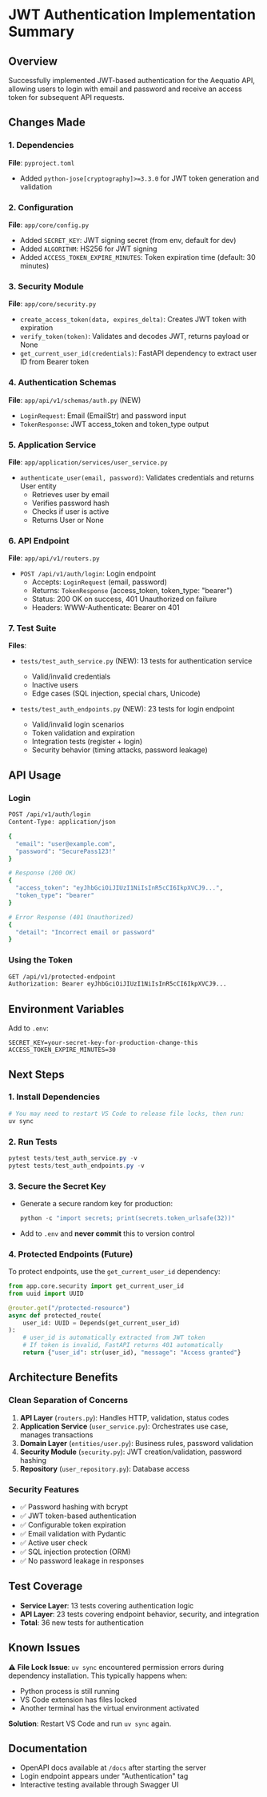 # JWT Authentication Implementation Summary

## Overview
Successfully implemented JWT-based authentication for the Aequatio API, allowing users to login with email and password and receive an access token for subsequent API requests.

## Changes Made

### 1. Dependencies
**File**: `pyproject.toml`
- Added `python-jose[cryptography]>=3.3.0` for JWT token generation and validation

### 2. Configuration
**File**: `app/core/config.py`
- Added `SECRET_KEY`: JWT signing secret (from env, default for dev)
- Added `ALGORITHM`: HS256 for JWT signing
- Added `ACCESS_TOKEN_EXPIRE_MINUTES`: Token expiration time (default: 30 minutes)

### 3. Security Module
**File**: `app/core/security.py`
- `create_access_token(data, expires_delta)`: Creates JWT token with expiration
- `verify_token(token)`: Validates and decodes JWT, returns payload or None
- `get_current_user_id(credentials)`: FastAPI dependency to extract user ID from Bearer token

### 4. Authentication Schemas
**File**: `app/api/v1/schemas/auth.py` (NEW)
- `LoginRequest`: Email (EmailStr) and password input
- `TokenResponse`: JWT access_token and token_type output

### 5. Application Service
**File**: `app/application/services/user_service.py`
- `authenticate_user(email, password)`: Validates credentials and returns User entity
  - Retrieves user by email
  - Verifies password hash
  - Checks if user is active
  - Returns User or None

### 6. API Endpoint
**File**: `app/api/v1/routers.py`
- `POST /api/v1/auth/login`: Login endpoint
  - Accepts: `LoginRequest` (email, password)
  - Returns: `TokenResponse` (access_token, token_type: "bearer")
  - Status: 200 OK on success, 401 Unauthorized on failure
  - Headers: WWW-Authenticate: Bearer on 401

### 7. Test Suite
**Files**: 
- `tests/test_auth_service.py` (NEW): 13 tests for authentication service
  - Valid/invalid credentials
  - Inactive users
  - Edge cases (SQL injection, special chars, Unicode)
  
- `tests/test_auth_endpoints.py` (NEW): 23 tests for login endpoint
  - Valid/invalid login scenarios
  - Token validation and expiration
  - Integration tests (register + login)
  - Security behavior (timing attacks, password leakage)

## API Usage

### Login
```bash
POST /api/v1/auth/login
Content-Type: application/json

{
  "email": "user@example.com",
  "password": "SecurePass123!"
}

# Response (200 OK)
{
  "access_token": "eyJhbGciOiJIUzI1NiIsInR5cCI6IkpXVCJ9...",
  "token_type": "bearer"
}

# Error Response (401 Unauthorized)
{
  "detail": "Incorrect email or password"
}
```

### Using the Token
```bash
GET /api/v1/protected-endpoint
Authorization: Bearer eyJhbGciOiJIUzI1NiIsInR5cCI6IkpXVCJ9...
```

## Environment Variables
Add to `.env`:
```env
SECRET_KEY=your-secret-key-for-production-change-this
ACCESS_TOKEN_EXPIRE_MINUTES=30
```

## Next Steps

### 1. Install Dependencies
```powershell
# You may need to restart VS Code to release file locks, then run:
uv sync
```

### 2. Run Tests
```powershell
pytest tests/test_auth_service.py -v
pytest tests/test_auth_endpoints.py -v
```

### 3. Secure the Secret Key
- Generate a secure random key for production:
  ```python
  python -c "import secrets; print(secrets.token_urlsafe(32))"
  ```
- Add to `.env` and **never commit** this to version control

### 4. Protected Endpoints (Future)
To protect endpoints, use the `get_current_user_id` dependency:

```python
from app.core.security import get_current_user_id
from uuid import UUID

@router.get("/protected-resource")
async def protected_route(
    user_id: UUID = Depends(get_current_user_id)
):
    # user_id is automatically extracted from JWT token
    # If token is invalid, FastAPI returns 401 automatically
    return {"user_id": str(user_id), "message": "Access granted"}
```

## Architecture Benefits

### Clean Separation of Concerns
1. **API Layer** (`routers.py`): Handles HTTP, validation, status codes
2. **Application Service** (`user_service.py`): Orchestrates use case, manages transactions
3. **Domain Layer** (`entities/user.py`): Business rules, password validation
4. **Security Module** (`security.py`): JWT creation/validation, password hashing
5. **Repository** (`user_repository.py`): Database access

### Security Features
- ✅ Password hashing with bcrypt
- ✅ JWT token-based authentication
- ✅ Configurable token expiration
- ✅ Email validation with Pydantic
- ✅ Active user check
- ✅ SQL injection protection (ORM)
- ✅ No password leakage in responses

## Test Coverage
- **Service Layer**: 13 tests covering authentication logic
- **API Layer**: 23 tests covering endpoint behavior, security, and integration
- **Total**: 36 new tests for authentication

## Known Issues
⚠️ **File Lock Issue**: `uv sync` encountered permission errors during dependency installation. This typically happens when:
- Python process is still running
- VS Code extension has files locked
- Another terminal has the virtual environment activated

**Solution**: Restart VS Code and run `uv sync` again.

## Documentation
- OpenAPI docs available at `/docs` after starting the server
- Login endpoint appears under "Authentication" tag
- Interactive testing available through Swagger UI
